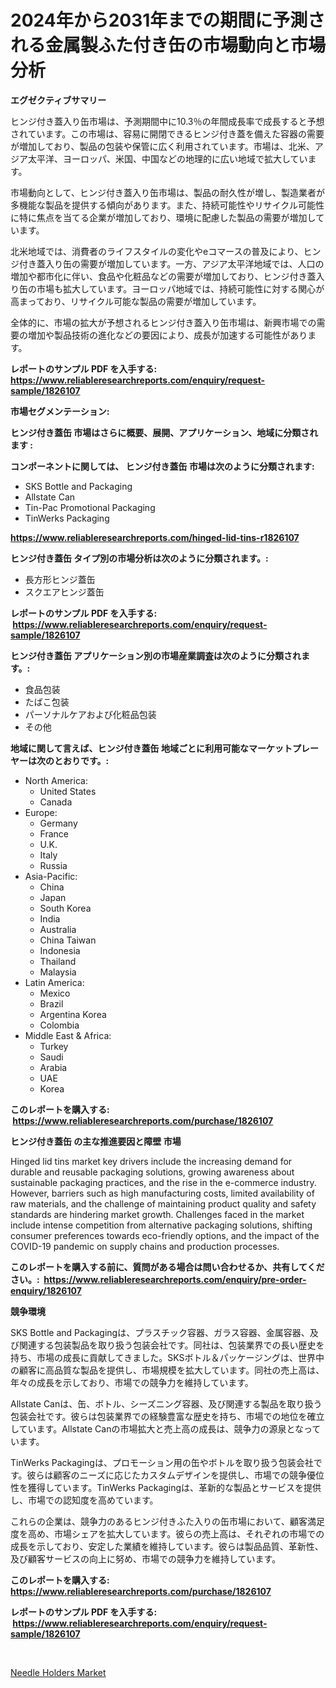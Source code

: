 <p><h1>2024年から2031年までの期間に予測される金属製ふた付き缶の市場動向と市場分析</h1></p><p><strong>エグゼクティブサマリー</strong></p>
<p><p>ヒンジ付き蓋入り缶市場は、予測期間中に10.3％の年間成長率で成長すると予想されています。この市場は、容易に開閉できるヒンジ付き蓋を備えた容器の需要が増加しており、製品の包装や保管に広く利用されています。市場は、北米、アジア太平洋、ヨーロッパ、米国、中国などの地理的に広い地域で拡大しています。</p><p>市場動向として、ヒンジ付き蓋入り缶市場は、製品の耐久性が増し、製造業者が多機能な製品を提供する傾向があります。また、持続可能性やリサイクル可能性に特に焦点を当てる企業が増加しており、環境に配慮した製品の需要が増加しています。</p><p>北米地域では、消費者のライフスタイルの変化やeコマースの普及により、ヒンジ付き蓋入り缶の需要が増加しています。一方、アジア太平洋地域では、人口の増加や都市化に伴い、食品や化粧品などの需要が増加しており、ヒンジ付き蓋入り缶の市場も拡大しています。ヨーロッパ地域では、持続可能性に対する関心が高まっており、リサイクル可能な製品の需要が増加しています。</p><p>全体的に、市場の拡大が予想されるヒンジ付き蓋入り缶市場は、新興市場での需要の増加や製品技術の進化などの要因により、成長が加速する可能性があります。</p></p>
<p><strong>レポートのサンプル PDF を入手する: <a href="https://www.reliableresearchreports.com/enquiry/request-sample/1826107">https://www.reliableresearchreports.com/enquiry/request-sample/1826107</a></strong></p>
<p><strong>市場セグメンテーション:</strong></p>
<p><strong> ヒンジ付き蓋缶 市場はさらに概要、展開、アプリケーション、地域に分類されます :</strong></p>
<p><strong>コンポーネントに関しては、 ヒンジ付き蓋缶 市場は次のように分類されます: &nbsp;</strong></p>
<p><ul><li>SKS Bottle and Packaging</li><li>Allstate Can</li><li>Tin-Pac Promotional Packaging</li><li>TinWerks Packaging</li></ul></p>
<p><strong><a href="https://www.reliableresearchreports.com/hinged-lid-tins-r1826107">https://www.reliableresearchreports.com/hinged-lid-tins-r1826107</a></strong></p>
<p><strong> ヒンジ付き蓋缶 タイプ別の市場分析は次のように分類されます。:</strong></p>
<p><ul><li>長方形ヒンジ蓋缶</li><li>スクエアヒンジ蓋缶</li></ul></p>
<p><strong>レポートのサンプル PDF を入手する: &nbsp;<a href="https://www.reliableresearchreports.com/enquiry/request-sample/1826107">https://www.reliableresearchreports.com/enquiry/request-sample/1826107</a></strong></p>
<p><strong> ヒンジ付き蓋缶 アプリケーション別の市場産業調査は次のように分類されます。:</strong></p>
<p><ul><li>食品包装</li><li>たばこ包装</li><li>パーソナルケアおよび化粧品包装</li><li>その他</li></ul></p>
<p><strong>地域に関して言えば、ヒンジ付き蓋缶 地域ごとに利用可能なマーケットプレーヤーは次のとおりです。:</strong></p>
<p><ul>
    <li>
        North America:
        <ul>
            <li>United States</li>
            <li>Canada</li>
        </ul>
    </li>
    <li>
        Europe:
        <ul>
            <li>Germany</li>
            <li>France</li>
            <li>U.K.</li>
            <li>Italy</li>
            <li>Russia</li>
        </ul>
    </li>
    <li>
        Asia-Pacific:
        <ul>
            <li>China</li>
            <li>Japan</li>
            <li>South Korea</li>
            <li>India</li>
            <li>Australia</li>
            <li>China Taiwan</li>
            <li>Indonesia</li>
            <li>Thailand</li>
            <li>Malaysia</li>
        </ul>
    </li>
    <li>
        Latin America:
        <ul>
            <li>Mexico</li>
            <li>Brazil</li>
            <li>Argentina Korea</li>
            <li>Colombia</li>
        </ul>
    </li>
    <li>
        Middle East & Africa:
        <ul>
            <li>Turkey</li>
            <li>Saudi</li>
            <li>Arabia</li>
            <li>UAE</li>
            <li>Korea</li>
        </ul>
    </li>
    </ul></p>
<p><strong>このレポートを購入する: &nbsp;<a href="https://www.reliableresearchreports.com/purchase/1826107">https://www.reliableresearchreports.com/purchase/1826107</a></strong></p>
<p><strong>ヒンジ付き蓋缶 の主な推進要因と障壁 市場</strong></p>
<p><p>Hinged lid tins market key drivers include the increasing demand for durable and reusable packaging solutions, growing awareness about sustainable packaging practices, and the rise in the e-commerce industry. However, barriers such as high manufacturing costs, limited availability of raw materials, and the challenge of maintaining product quality and safety standards are hindering market growth. Challenges faced in the market include intense competition from alternative packaging solutions, shifting consumer preferences towards eco-friendly options, and the impact of the COVID-19 pandemic on supply chains and production processes.</p></p>
<p><strong>このレポートを購入する前に、質問がある場合は問い合わせるか、共有してください。:&nbsp; <a href="https://www.reliableresearchreports.com/enquiry/pre-order-enquiry/1826107">https://www.reliableresearchreports.com/enquiry/pre-order-enquiry/1826107</a></strong></p>
<p><strong>競争環境</strong></p>
<p><p>SKS Bottle and Packagingは、プラスチック容器、ガラス容器、金属容器、及び関連する包装製品を取り扱う包装会社です。同社は、包装業界での長い歴史を持ち、市場の成長に貢献してきました。SKSボトル＆パッケージングは、世界中の顧客に高品質な製品を提供し、市場規模を拡大しています。同社の売上高は、年々の成長を示しており、市場での競争力を維持しています。</p><p>Allstate Canは、缶、ボトル、シーズニング容器、及び関連する製品を取り扱う包装会社です。彼らは包装業界での経験豊富な歴史を持ち、市場での地位を確立しています。Allstate Canの市場拡大と売上高の成長は、競争力の源泉となっています。</p><p>TinWerks Packagingは、プロモーション用の缶やボトルを取り扱う包装会社です。彼らは顧客のニーズに応じたカスタムデザインを提供し、市場での競争優位性を獲得しています。TinWerks Packagingは、革新的な製品とサービスを提供し、市場での認知度を高めています。</p><p>これらの企業は、競争力のあるヒンジ付きふた入りの缶市場において、顧客満足度を高め、市場シェアを拡大しています。彼らの売上高は、それぞれの市場での成長を示しており、安定した業績を維持しています。彼らは製品品質、革新性、及び顧客サービスの向上に努め、市場での競争力を維持しています。</p></p>
<p><strong>このレポートを購入する: &nbsp; <a href="https://www.reliableresearchreports.com/purchase/1826107">https://www.reliableresearchreports.com/purchase/1826107</a></strong></p>
<p><strong>レポートのサンプル PDF を入手する: &nbsp;<a href="https://www.reliableresearchreports.com/enquiry/request-sample/1826107">https://www.reliableresearchreports.com/enquiry/request-sample/1826107</a></strong><strong></strong></p>
<p>&nbsp;</p>
<p><p><a href="https://cedar-agate-3da.notion.site/Needle-Holders-Market-Insight-Market-Trends-Growth-Forecasted-from-2024-TO-2031-b756377c9c164de890786d9acd6c06a2">Needle Holders Market</a></p></p>